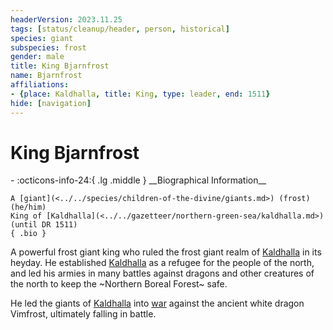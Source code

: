 ```yaml
---
headerVersion: 2023.11.25
tags: [status/cleanup/header, person, historical]
species: giant
subspecies: frost
gender: male
title: King Bjarnfrost
name: Bjarnfrost
affiliations:
- {place: Kaldhalla, title: King, type: leader, end: 1511}
hide: [navigation]
---
```

# King Bjarnfrost
<div class="grid cards ext-narrow-margin ext-one-column" markdown>
- :octicons-info-24:{ .lg .middle } __Biographical Information__

    A [giant](<../../species/children-of-the-divine/giants.md>) (frost) (he/him)  
    King of [Kaldhalla](<../../gazetteer/northern-green-sea/kaldhalla.md>) (until DR 1511)  
    { .bio }

</div>




A powerful frost giant king who ruled the frost giant realm of [Kaldhalla](<../../gazetteer/northern-green-sea/kaldhalla.md>) in its heyday. He established [Kaldhalla](<../../gazetteer/northern-green-sea/kaldhalla.md>) as a refugee for the people of the north, and led his armies in many battles against dragons and other creatures of the north to keep the ~Northern Boreal Forest~ safe. 

He led the giants of [Kaldhalla](<../../gazetteer/northern-green-sea/kaldhalla.md>) into [war](<../../events/1500s/vimfrost-s-war.md>) against the ancient white dragon Vimfrost, ultimately falling in battle. 